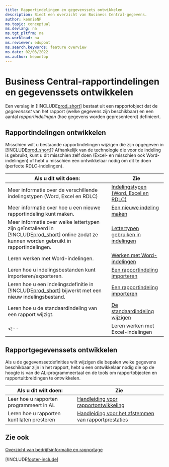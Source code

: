 ```yaml
---
title: Rapportindelingen en gegevenssets ontwikkelen
description: Biedt een overzicht van Business Central-gegevens.
author: kennieNP
ms.topic: conceptual
ms.devlang: na
ms.tgt_pltfrm: na
ms.workload: na
ms.reviewer: edupont
ms.search.keywords: feature overview
ms.date: 02/03/2022
ms.author: kepontop
---
```


# Business Central-rapportindelingen en gegevenssets ontwikkelen

Een verslag in [!INCLUDE[prod_short](includes/prod_short.md)] bestaat uit een rapportobject dat de _gegevensset_ van het rapport (welke gegevens zijn beschikbaar) en een aantal _rapportindelingen_ (hoe gegevens worden gepresenteerd) definieert.  

## Rapportindelingen ontwikkelen

Misschien wilt u bestaande rapportindelingen wijzigen die zijn opgegeven in [!INCLUDE[prod_short](includes/prod_short.md)]? Afhankelijk van de technologie die voor de indeling is gebruikt, kunt u dit misschien zelf doen (Excel- en misschien ook Word-indelingen) of hebt u misschien een ontwikkelaar nodig om dit te doen (perfecte RDLC-indelingen).

| Als u dit wilt doen: | Zie |
|--|--|
| Meer informatie over de verschillende indelingstypen (Word, Excel en RDLC) | [Indelingstypen (Word, Excel en RDLC)](ui-manage-report-layouts.md) |
| Meer informatie over hoe u een nieuwe rapportindeling kunt maken. | [Een nieuwe indeling maken](ui-how-create-custom-report-layout.md) |
| Meer informatie over welke lettertypen zijn geïnstalleerd in [!INCLUDE[prod_short](includes/prod_short.md)] online zodat ze kunnen worden gebruikt in rapportindelingen. | [Lettertypen gebruiken in indelingen](ui-fonts.md) |
| Leren werken met Word-indelingen. | [Werken met Word-indelingen](ui-how-add-fields-word-report-layout.md) |
| Leren hoe u indelingsbestanden kunt importeren/exporteren. | [Een rapportindeling importeren](ui-how-import-and-export-report-layout.md) |
| Leren hoe u een indelingsdefinitie in [!INCLUDE[prod_short](includes/prod_short.md)] bijwerkt met een nieuw indelingsbestand. | [Een rapportindeling importeren](ui-how-import-and-export-report-layout.md) |
| Leren hoe u de standaardindeling van een rapport wijzigt. | [De standaardindeling wijzigen](ui-how-change-layout-currently-used-report.md) |
<!-- | Leren werken met Excel-indelingen | [Werken met Excel-indelingen](ui-how-add-fields-word-report-layout.md) | -->

## Rapportgegevenssets ontwikkelen

 Als u de gegevenssetdefinities wilt wijzigen die bepalen welke gegevens beschikbaar zijn in het rapport, hebt u een ontwikkelaar nodig die op de hoogte is van de AL-programmeertaal en de tools om rapportobjecten en rapportuitbreidingen te ontwikkelen.

| Als u dit wilt doen: | Zie |
|--|--|
| Leer hoe u rapporten programmeert in AL | [Handleiding voor rapportontwikkeling](/dynamics365/business-central/dev-itpro/developer/devenv-reports) |
| Leren hoe u rapporten kunt laten presteren | [Handleiding voor het afstemmen van rapportprestaties](/dynamics365/business-central/dev-itpro/performance/performance-developer#writing-efficient-reports) |

## Zie ook

[Overzicht van bedrijfsinformatie en rapportage](reports-use-reports.md)


[!INCLUDE[footer-include](includes/footer-banner.md)]